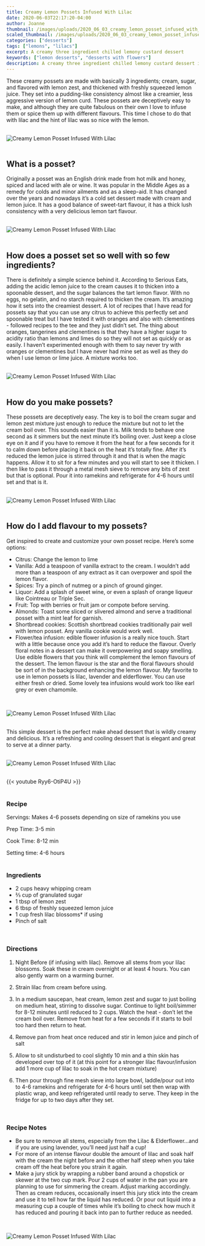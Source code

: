 ```yaml
---
title: Creamy Lemon Possets Infused With Lilac
date: 2020-06-03T22:17:20-04:00
author: Joanne
thumbnail: /images/uploads/2020_06_03_creamy_lemon_posset_infused_with_lilac_1.jpg
scaled_thumbnail: /images/uploads/2020_06_03_creamy_lemon_posset_infused_with_lilac_0.jpg
categories: ["desserts"]
tags: ["lemons", "lilacs"]
excerpt: A creamy three ingredient chilled lemony custard dessert 
keywords: ["lemon desserts", "desserts with flowers"]
description: A creamy three ingredient chilled lemony custard dessert infused with lilac
---
```


These creamy possets are made with basically 3 ingredients; cream, sugar, and flavored with lemon zest, and thickened with freshly squeezed lemon juice. They set into a pudding-like consistency almost like a creamier, less aggressive version of lemon curd. These possets are deceptively easy to make, and although they are quite fabulous on their own I love to infuse them or spice them up with different flavours. This time I chose to do that with lilac and the hint of lilac was so nice with the lemon.
</br>
</br>

![Creamy Lemon Posset Infused With Lilac](/images/uploads/2020_06_03_creamy_lemon_posset_infused_with_lilac_2.jpg)
</br>
</br>

## What is a posset?
Originally a posset was an English drink made from hot milk and honey, spiced and laced with ale or wine. It was popular in the Middle Ages as a remedy for colds and minor ailments and as a sleep-aid. It has changed over the years and nowadays it’s a cold set dessert made with cream and lemon juice. It has a good balance  of sweet-tart flavour, it has a thick lush consistency with a very delicious lemon tart flavour. 
</br>
</br>

![Creamy Lemon Posset Infused With Lilac](/images/uploads/2020_06_03_creamy_lemon_posset_infused_with_lilac_3.jpg)
</br>
</br>

## How does a posset set so well with so few ingredients? 
There is definitely a simple science behind it. According to Serious Eats, adding the acidic lemon juice to the cream causes it to thicken into a spoonable dessert, and the sugar balances the tart lemon flavor. With no eggs, no gelatin, and no starch required to thicken the cream. It’s amazing how it sets into the creamiest dessert. A lot of recipes that I have read for possets say that you can use any citrus to achieve this perfectly set and spoonable treat but I have tested it with oranges and also with clementines - followed recipes to the tee and they just didn’t set. The thing about oranges, tangerines and clementines is that they have a higher sugar to acidity ratio than lemons and limes do so they will not set as quickly or as easily.  I haven’t experimented enough with them to say never try with oranges or clementines but I have never had mine set as well as they do when I use lemon or lime juice. A mixture works too. 
</br>
</br>

![Creamy Lemon Posset Infused With Lilac](/images/uploads/2020_06_03_creamy_lemon_posset_infused_with_lilac_4.jpg)
</br>
</br>

## How do you make possets? 
These possets are deceptively easy. The key is to boil the cream sugar and lemon zest mixture just enough to reduce the mixture but not to let the cream boil over. This sounds easier than it is. Milk tends to behave one second as it simmers but the next minute it’s boiling over. Just keep a close eye on it and if you have to remove it from the heat for a few seconds for it to calm down before placing it back on the heat it’s totally fine. After it’s reduced the lemon juice is stirred through it and that is when the magic happens. Allow it to sit for a few minutes and you will start to see it  thicken. I then like to pass it through a metal mesh sieve to remove any bits of zest but that is optional.  Pour it into ramekins and refrigerate for 4-6 hours until set and that is it. 
</br>
</br>

![Creamy Lemon Posset Infused With Lilac](/images/uploads/2020_06_03_creamy_lemon_posset_infused_with_lilac_5.jpg)
</br>
</br>

## How do I add flavour to my possets? 
Get inspired to create and customize your own posset recipe. Here’s some options: 

* Citrus: Change the lemon to lime 
* Vanilla: Add a teaspoon of vanilla extract to the cream. I wouldn’t add more than a teaspoon of any extract as it can overpower and spoil the lemon flavor.
* Spices: Try a pinch of nutmeg or a pinch of ground ginger.
* Liquor: Add a splash of sweet wine, or even a splash of orange liqueur like Cointreau or Triple Sec.  
* Fruit: Top with berries or fruit jam or compote before serving. 
* Almonds: Toast some sliced or slivered almond and serve a traditional posset with  a mint leaf for garnish. 
* Shortbread cookies: Scottish shortbread cookies traditionally pair well with lemon posset. Any vanilla cookie would work well.  
* Flower/tea infusion: edible flower infusion is a really nice touch. Start with a little because once you add it’s hard to reduce the flavour. Overly floral notes in a dessert can make it overpowering and soapy smelling. Use edible flowers that you think will complement the lemon flavours of the dessert. The lemon flavour is the star and the floral flavours should be sort of in the background enhancing the lemon flavour. My favorite to use in lemon possets is lilac, lavender and elderflower. You can use either fresh or dried. Some lovely tea infusions would work too like earl grey or even chamomile.  

</br>

![Creamy Lemon Posset Infused With Lilac](/images/uploads/2020_06_03_creamy_lemon_posset_infused_with_lilac_6.jpg)
</br>
</br>

This simple dessert is the perfect make ahead dessert that is wildly creamy and delicious. It’s a refreshing and cooling dessert that is elegant and great to serve at a dinner party. 
</br>
</br>

![Creamy Lemon Posset Infused With Lilac](/images/uploads/2020_06_03_creamy_lemon_posset_infused_with_lilac_7.jpg)
</br>
</br>

{{< youtube Ryy6-OtiP4U >}}
</br>
</br>

### Recipe
Servings: <span itemprop="recipeYield">Makes 4-6 possets depending on size of ramekins you use  

Prep Time: <meta itemprop="prepTime" content="PT5M">3-5 min

Cook Time: <meta itemprop="cookTime" content="PT12M">8-12 min 

Setting time: 4-6 hours
</br>
</br>

### Ingredients

* <span itemprop="recipeIngredient">2 cups heavy whipping cream </span>
* <span itemprop="recipeIngredient">&frac23; cup of granulated sugar </span>
* <span itemprop="recipeIngredient">1 tbsp of lemon zest </span>
* <span itemprop="recipeIngredient">6 tbsp of freshly squeezed lemon juice </span>
* <span itemprop="recipeIngredient">1 cup fresh lilac blossoms* if using </span>
* <span itemprop="recipeIngredient">Pinch of salt </span>
</br>

### Directions

1. Night Before (if infusing with lilac). Remove all stems from your lilac blossoms. Soak these in cream overnight or at least 4 hours. You can also gently warm on a warming burner.

1. Strain lilac from cream before using.

1. In a medium saucepan, heat cream, lemon zest and sugar to just boiling on medium heat, stirring to dissolve sugar. Continue to light boil/simmer for 8-12 minutes until reduced to 2 cups. Watch the heat - don’t let the cream boil over. Remove from heat for a few seconds if it starts to boil too hard then return to heat. 

1. Remove pan from heat once reduced and stir in lemon juice and pinch of salt 

1. Allow to sit undisturbed to cool slightly 10 min and a thin skin has developed over top of it (at this point for a stronger lilac flavour/infusion add 1 more cup of lilac to soak in the hot cream mixture) 

1. Then pour through fine mesh sieve into large bowl, laddle/pour out into to 4-6 ramekins and refrigerate for 4-6 hours until set then wrap with plastic wrap, and keep refrigerated until ready to serve. They keep in the fridge for up to two days after they set. 
</br>

### Recipe Notes

* Be sure to remove all stems, especially from the Lilac & Elderflower…and if you are  using lavender, you’ll need just half a cup!
* For more of an intense flavour double the amount of lilac and soak half with the cream the night before and the other half steep when you take cream off the heat before you strain it again. 
* Make a jury stick by wrapping a rubber band around a chopstick or skewer at the two cup mark. Pour 2 cups of water in the pan you are planning to use for simmering the cream. Adjust marking accordingly. Then as cream reduces, occasionally insert this jury stick into the cream and use it to tell how far the liquid has reduced. Or pour out liquid into a measuring cup a couple of times while it’s boiling to check how much it has reduced and pouring it back into pan to further reduce as needed. 

</br>

![Creamy Lemon Posset Infused With Lilac](/images/uploads/2020_06_03_creamy_lemon_posset_infused_with_lilac_8.jpg)